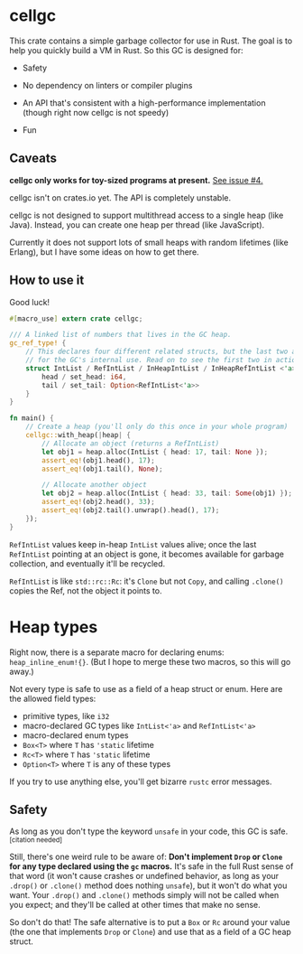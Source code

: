 # cellgc

This crate contains a simple garbage collector for use in Rust.
The goal is to help you quickly build a VM in Rust.
So this GC is designed for:

*   Safety

*   No dependency on linters or compiler plugins

*   An API that's consistent with a high-performance implementation
    (though right now cellgc is not speedy)

*   Fun


## Caveats

**cellgc only works for toy-sized programs at present.**
[See issue #4.](https://github.com/jorendorff/rust-toy-gc/issues/4)

cellgc isn't on crates.io yet. The API is completely unstable.

cellgc is not designed to support multithread access to a single heap (like Java).
Instead, you can create one heap per thread (like JavaScript).

Currently it does not support lots of small heaps with random lifetimes (like Erlang),
but I have some ideas on how to get there.


## How to use it

Good luck!

```rust
#[macro_use] extern crate cellgc;

/// A linked list of numbers that lives in the GC heap.
gc_ref_type! {
    // This declares four different related structs, but the last two are
    // for the GC's internal use. Read on to see the first two in action.
    struct IntList / RefIntList / InHeapIntList / InHeapRefIntList <'a> {
        head / set_head: i64,
        tail / set_tail: Option<RefIntList<'a>>
    }
}

fn main() {
    // Create a heap (you'll only do this once in your whole program)
    cellgc::with_heap(|heap| {
        // Allocate an object (returns a RefIntList)
        let obj1 = heap.alloc(IntList { head: 17, tail: None });
        assert_eq!(obj1.head(), 17);
        assert_eq!(obj1.tail(), None);

        // Allocate another object
        let obj2 = heap.alloc(IntList { head: 33, tail: Some(obj1) });
        assert_eq!(obj2.head(), 33);
        assert_eq!(obj2.tail().unwrap().head(), 17);
    });
}
```

`RefIntList` values keep in-heap `IntList` values alive;
once the last `RefIntList` pointing at an object is gone,
it becomes available for garbage collection,
and eventually it'll be recycled.

`RefIntList` is like `std::rc::Rc`: it's `Clone` but not `Copy`,
and calling `.clone()` copies the Ref, not the object it points to.


# Heap types

Right now, there is a separate macro for declaring enums: `heap_inline_enum!{}`.
(But I hope to merge these two macros, so this will go away.)

Not every type is safe to use as a field of a heap struct or enum.
Here are the allowed field types:

* primitive types, like `i32`
* macro-declared GC types like `IntList<'a>` and `RefIntList<'a>`
* macro-declared enum types
* `Box<T>` where `T` has `'static` lifetime
* `Rc<T>` where `T` has `'static` lifetime
* `Option<T>` where `T` is any of these types

If you try to use anything else, you'll get bizarre `rustc` error messages.


## Safety

As long as you don't type the keyword `unsafe` in your code,
this GC is safe.<sup>[citation needed]</sup>

Still, there's one weird rule to be aware of:
**Don't implement `Drop` or `Clone`
for any type declared using the `gc` macros.**
It's safe in the full Rust sense of that word
(it won't cause crashes or undefined behavior,
as long as your `.drop()` or `.clone()` method does nothing `unsafe`),
but it won't do what you want.
Your `.drop()` and `.clone()` methods simply will not be called when you expect;
and they'll be called at other times that make no sense.

So don't do that!
The safe alternative is to put a `Box` or `Rc` around your value
(the one that implements `Drop` or `Clone`)
and use that as a field of a GC heap struct.
